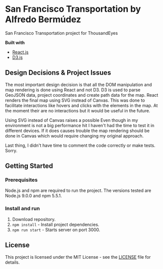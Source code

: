 # San Francisco Transportation by Alfredo Bermúdez

San Francisco Transportation project for ThousandEyes

__Built with__
- [React.js](https://reactjs.org/)
- [D3.js](https://d3js.org/)

## Design Decisions & Project Issues

The most important design decision is that all the DOM manipulation and map rendering is done using React and not D3. D3 is used to parse GeoJSON data, project coordinates and create path data for the map. React renders the final map using SVG instead of Canvas. This was done to facilitate interactions like hovers and clicks with the elements in the map. At the moment their are no interactions but it would be useful in the future.

Using SVG instead of Canvas raises a possible Even though in my environment is not a big performance hit I haven't had the time to test it in different devices. If it does causes trouble the map rendering should be done in Canvas which would require changing my original approach.

Last thing, I didn't have time to comment the code correctly or make tests. Sorry.

## Getting Started

### Prerequisites

Node.js and npm are required to run the project. The versions tested are Node.js 9.0.0 and npm 5.5.1.

### Install and run

1. Download repository.
2. `npm install` - Install project dependencies.
3. `npm run start` - Starts server on port 3000. 

## License

This project is licensed under the MIT License - see the [LICENSE](LICENSE) file for details.

